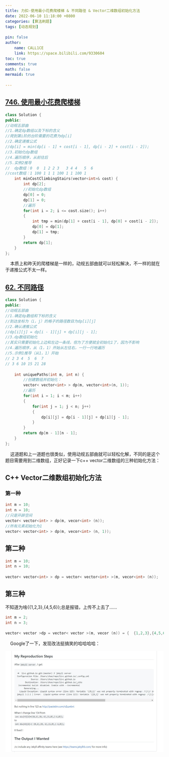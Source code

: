 ```yaml
---
title: 力扣-使用最小花费爬楼梯 & 不同路径 & Vector二维数组初始化方法
date: 2022-06-10 11:18:00 +0800
categories: [算法刷题]
tags: [动态规划]

pin: false
author: 
    name: CALL1CE
    link: https://space.bilibili.com/9330604
toc: true
comments: true
math: false
mermaid: true

---
```


## [746. 使用最小花费爬楼梯](https://leetcode.cn/problems/min-cost-climbing-stairs/)

```cpp
class Solution {
public:
//动规五部曲
//1.确定dp数组以及下标的含义
//爬到第i阶的台阶需要的花费为dp[i]
//2.确定递推公式
//dp[i] = min(dp[i - 1] + cost[i - 1], dp[i - 2] + cost[i - 2]);
//3.初始化dp数组
//4.遍历顺序，从前往后
//5.实例2推导
//  dp数组：0  0  1 2 2 3   3 4 4   5  6
//cost数组：1 100 1 1 1 100 1 1 100 1
    int minCostClimbingStairs(vector<int>& cost) {
        int dp[2];
        //初始化dp数组
        dp[0] = 0;
        dp[1] = 0;
        //遍历
        for(int i = 2; i <= cost.size(); i++)
        {
            int tmp = min(dp[1] + cost[i - 1], dp[0] + cost[i - 2]);
            dp[0] = dp[1];
            dp[1] = tmp;
        }
        return dp[1];
    }
};
```

    本质上和昨天的爬楼梯是一样的，动规五部曲就可以轻松解决，不一样的就在于递推公式不太一样。

## [62. 不同路径](https://leetcode.cn/problems/unique-paths/)

```cpp
class Solution {
public:
//动规五部曲
//1.确定dp数组和下标的含义
//到达坐标为（i，j）的格子的路径数目为dp[i][j]
//2.确认递推公式
//dp[i][j] = dp[i - 1][j] + dp[i][j - 1];
//3.dp数组初始化
//其实只需要初始化上边和左边一条线，但为了方便就全初始化1了，因为不影响
//4.遍历顺序，从（1，1）开始从左往右，一行一行地遍历
//5.示例1推导（从1，1）开始
// 2 3 4  5  6  7
// 3 6 10 15 21 28

    int uniquePaths(int m, int n) {
        //创建数组并初始化：
        vector< vector<int> > dp(m, vector<int>(n, 1));
        //遍历
        for(int i = 1; i < m; i++)
        {
            for(int j = 1; j < n; j++)
            {
                dp[i][j] = dp[i - 1][j] + dp[i][j - 1];
            }
        }
        return dp[m - 1][n - 1];
    }
};
```

    这道题和上一道题也很类似，使用动规五部曲就可以轻松化解，不同的是这个题目需要用到二维数组，正好记录一下c++ vector二维数组的三种初始化方法：

## C++ Vector二维数组初始化方法

### 第一种

```cpp
int m = 10;
int n = 10;
//只是开辟空间
vector< vector<int> > dp(m, vecor<int> (n));
//所有元素初始化为1
vector< vector<int> > dp(m, vecor<int> (n, 1));
```

## 第二种

```cpp
int m = 10;
int n = 10;

vector< vector<int> > dp = vector< vector<int> >(m, vecor<int> (n));
```

## 第三种

不知道为啥{{1,2,3},{4,5,6}};总是报错，上传不上去了......

```cpp
int m = 2;
int n = 3;

vector< vector >dp = vector< vector >(m, vecor (n)) = {  {1,2,3},{4,5,6}};
```



    Google了一下，发现改法挺搞笑的哈哈哈哈：

![](https://raw.githubusercontent.com/CALL1CE/ImgStage/main/202206101133411.jpg)
